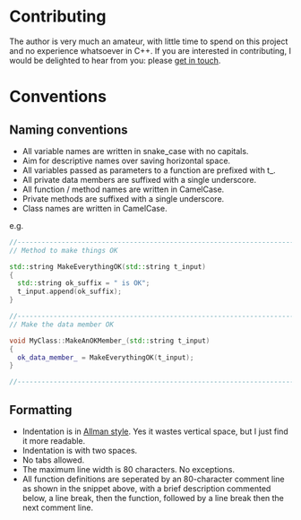 # Contributing

The author is very much an amateur, with little time to spend on this project and no experience whatsoever in C++. If you are interested in contributing, I would be delighted to hear from you: please [get in touch](Allan.Cameron@nhs.net).

# Conventions

## Naming conventions
- All variable names are written in snake_case with no capitals.
- Aim for descriptive names over saving horizontal space.
- All variables passed as parameters to a function are prefixed with t_.
- All private data members are suffixed with a single underscore.
- All function / method names are written in CamelCase.
- Private methods are suffixed with a single underscore.
- Class names are written in CamelCase.

e.g.
```cpp
//---------------------------------------------------------------------------//
// Method to make things OK

std::string MakeEverythingOK(std::string t_input)
{
  std::string ok_suffix = " is OK";
  t_input.append(ok_suffix);
}

//---------------------------------------------------------------------------//
// Make the data member OK

void MyClass::MakeAnOKMember_(std::string t_input)
{
  ok_data_member_ = MakeEverythingOK(t_input);
}

//---------------------------------------------------------------------------//
```


## Formatting
- Indentation is in [Allman style](https://en.wikipedia.org/wiki/Indentation_style#Allman_style). Yes it wastes vertical space, but I just find it more readable.
- Indentation is with two spaces.
- No tabs allowed.
- The maximum line width is 80 characters. No exceptions.
- All function definitions are seperated by an 80-character comment line as shown in the snippet above, with a brief description commented below, a line break, then the function, followed by a line break then the next comment line.
